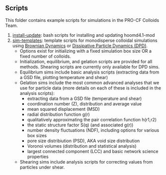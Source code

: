 ## Scripts

This folder contains example scripts for simulations in the PRO-CF Colloids Team.

1. [install-update](/scripts/install-update): bash scripts for installing and updating hoomd4.1-mod
2. [sim-templates](/scripts/sim-templates): template scripts for monodisperse colloidal simulations using [Brownian Dynamics](/scripts/sim-templates/Brownian-sims) or [Dissipative Particle Dynamics (DPD)](/scripts/sim-templates/DPD-sims). 
	* Options exist for initializing with a fixed simulation box size OR a fixed number of colloids. 
	* Initialization, equilibrium, and gelation scripts are provided for all methods. Shearing scripts are currently only available for DPD sims. 
	* Equilibrium sims include basic analysis scripts (extracting data from a GSD file, plotting temperature and shear)
	* Gelation sims include the most common advanced analyses that we use for particle data (more details on each of these is included in the analysis scripts):
		- extracting data from a GSD file (temperature and shear)
		- coordination number (Z), distribution and average value
		- mean squared displacement (MSD)
		- radial distribution function g(r)
		- qualitatively approximating the pair correlation function h(r1,r2)
		- the static structure factor S(q) (and associated g(r))
		- number density fluctuations (NDF), including options for various box sizes
		- pore size distribiution (PSD), AKA void size distribution
		- Voronoi volumes (distribution and statistical analysis)
		- largest connected component (LCC) and basic network science properties
	* Shearing sims include analysis scripts for correcting values from particles under shear.
